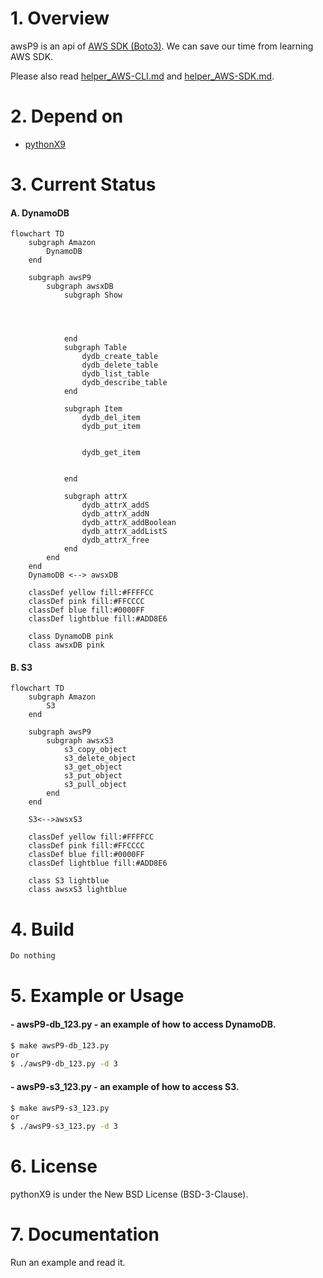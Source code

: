 # 1. Overview

awsP9 is an api of [AWS SDK (Boto3)](https://boto3.amazonaws.com/v1/documentation/api/latest/index.html). We can save our time from learning AWS SDK.

Please also read [helper_AWS-CLI.md](https://github.com/lankahsu520/HelperX/blob/master/helper_AWS-CLI.md) and [helper_AWS-SDK.md](https://github.com/lankahsu520/HelperX/blob/master/helper_AWS-SDK.md).

# 2. Depend on

- [pythonX9](https://github.com/lankahsu520/pythonX9)

# 3. Current Status

#### A. DynamoDB

```mermaid
flowchart TD
	subgraph Amazon
		DynamoDB
	end

	subgraph awsP9
		subgraph awsxDB
			subgraph Show
				



			end
			subgraph Table
				dydb_create_table
				dydb_delete_table
				dydb_list_table
				dydb_describe_table
			end

			subgraph Item
				dydb_del_item
				dydb_put_item


				dydb_get_item


			end
			
			subgraph attrX
				dydb_attrX_addS
				dydb_attrX_addN
				dydb_attrX_addBoolean
				dydb_attrX_addListS
				dydb_attrX_free
			end
		end
	end
	DynamoDB <--> awsxDB

	classDef yellow fill:#FFFFCC
	classDef pink fill:#FFCCCC
	classDef blue fill:#0000FF
	classDef lightblue fill:#ADD8E6

	class DynamoDB pink
	class awsxDB pink
```

#### B. S3

```mermaid
flowchart TD
	subgraph Amazon
		S3
	end

	subgraph awsP9
		subgraph awsxS3
			s3_copy_object
			s3_delete_object
			s3_get_object
			s3_put_object
			s3_pull_object
		end
	end

	S3<-->awsxS3

	classDef yellow fill:#FFFFCC
	classDef pink fill:#FFCCCC
	classDef blue fill:#0000FF
	classDef lightblue fill:#ADD8E6

	class S3 lightblue
	class awsxS3 lightblue
```


# 4. Build
```bash
Do nothing
```
# 5. Example or Usage

#### - awsP9-db_123.py - an example of how to access DynamoDB.

```bash
$ make awsP9-db_123.py
or
$ ./awsP9-db_123.py -d 3
```

#### - awsP9-s3_123.py - an example of how to access S3.

```bash
$ make awsP9-s3_123.py
or
$ ./awsP9-s3_123.py -d 3
```

# 6. License

pythonX9 is under the New BSD License (BSD-3-Clause).


# 7. Documentation
Run an example and read it.
